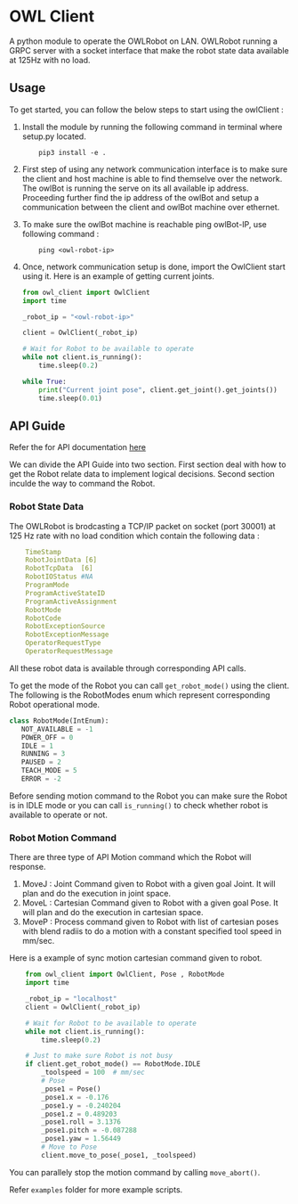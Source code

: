 # OWL Client

A python module to operate the OWLRobot on LAN. OWLRobot running a GRPC server with a socket interface that make the robot state data available at 125Hz with no load.

## Usage #
To get started, you can follow the below steps to start using the owlClient :

1. Install the module by running the following command in terminal where setup.py located.

    ```
        pip3 install -e .
    ```

2. First step of using any network communication interface is to make sure the client and host machine is able to find themselve over the network. The owlBot is running the serve on its all available ip address. Proceeding further find the ip address of the owlBot and setup a communication between the client and owlBot machine over ethernet.

3. To make sure the owlBot machine is reachable ping owlBot-IP, use following command :

    ```
        ping <owl-robot-ip>
    ```

4. Once, network communication setup is done, import the OwlClient start using it. Here is an example of getting current joints.

    ```python
    from owl_client import OwlClient
    import time

    _robot_ip = "<owl-robot-ip>"

    client = OwlClient(_robot_ip)

    # Wait for Robot to be available to operate
    while not client.is_running():
        time.sleep(0.2)

    while True:
        print("Current joint pose", client.get_joint().get_joints())
        time.sleep(0.01)
    ```

## API Guide #

Refer the for API documentation [here](https://owldoc.bitbucket.io/)

We can divide the API Guide into two section. First section deal with how to get the Robot relate data to implement logical decisions. Second section inculde the way to command the Robot.

### Robot State Data 

The OWLRobot is brodcasting a TCP/IP packet on socket (port 30001) at 125 Hz rate with no load condition which contain the following data :

```yaml
    TimeStamp
    RobotJointData [6]
    RobotTcpData  [6]
    RobotIOStatus #NA
    ProgramMode
    ProgramActiveStateID
    ProgramActiveAssignment
    RobotMode   
    RobotCode
    RobotExceptionSource
    RobotExceptionMessage
    OperatorRequestType
    OperatorRequestMessage
```
All these robot data is available through corresponding API calls.

To get the mode of the Robot you can call `get_robot_mode()` using the client. The following is the RobotModes enum which represent corresponding Robot operational mode.

```python
class RobotMode(IntEnum):
   NOT_AVAILABLE = -1
   POWER_OFF = 0
   IDLE = 1
   RUNNING = 3
   PAUSED = 2
   TEACH_MODE = 5
   ERROR = -2
```

Before sending motion command to the Robot you can make sure the Robot is in IDLE mode or you can call `is_running()` to check whether robot is available to operate or not. 

### Robot Motion Command

There are three type of API Motion command which the Robot will response.

1. MoveJ : Joint Command given to Robot with a given goal Joint. It will plan and do the  execution in joint space.
2. MoveL : Cartesian Command given to Robot with a given goal Pose. It will plan and do the execution in cartesian space.
3. MoveP : Process command given to Robot with list of cartesian poses with blend radiis to do a motion with a constant specified tool speed in mm/sec.

Here is a example of sync motion cartesian command given to robot.

```python
    from owl_client import OwlClient, Pose , RobotMode
    import time

    _robot_ip = "localhost"
    client = OwlClient(_robot_ip)

    # Wait for Robot to be available to operate
    while not client.is_running():
        time.sleep(0.2)

    # Just to make sure Robot is not busy
    if client.get_robot_mode() == RobotMode.IDLE
        _toolspeed = 100  # mm/sec
        # Pose 
        _pose1 = Pose()
        _pose1.x = -0.176
        _pose1.y = -0.240204
        _pose1.z = 0.489203
        _pose1.roll = 3.1376
        _pose1.pitch = -0.087288
        _pose1.yaw = 1.56449
        # Move to Pose
        client.move_to_pose(_pose1, _toolspeed)
```
You can parallely stop the motion command by calling `move_abort()`.

Refer `examples` folder for more example scripts.

